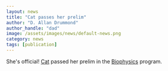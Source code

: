 ```yaml
---
layout: news
title: "Cat passes her prelim"
author: "D. Allan Drummond"
author_handle: "dad"
image: /assets/images/news/default-news.png
category: news
tags: [publication]
---
```

She's official! [Cat][1] passed her prelim in the [Biophysics][2] program.

[1]: /team/cat-triandafillou/
[2]: http://biophysics.uchicago.edu/